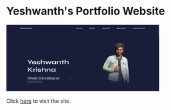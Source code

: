<h1>Yeshwanth's Portfolio Website</h1>
<img src="./assets/img/portfolio_page.png" alt="Screenshot of portfolio page" width="80%">

<p>Click <a href="https://yeshwanth-kr.github.io">here</a> to visit the site.</p>

